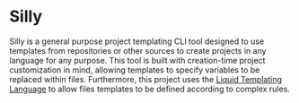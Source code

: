 # Silly

Silly is a general purpose project templating CLI tool designed to use templates from repositories or other sources to create projects in any language for any purpose.
This tool is built with creation-time project customization in mind, allowing templates to specify variables to be replaced within files. Furthermore, this project uses
the [Liquid Templating Language](https://shopify.github.io/liquid/) to allow files templates to be defined according to complex rules.
